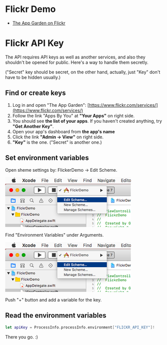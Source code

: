 # Flickr Demo

- [The App Garden on Flickr](https://www.flickr.com/services/)

# Flickr API Key

The API requires API keys as well as another services, and also they shouldn't be opened for public. Here's a way to handle them secretly.

("Secret" key should be secret, on the other hand, actually, just "Key" don't have to be hidden usually.)

## Find or create keys

1. Log in and open "The App Garden": [https://www.flickr.com/services/](https://www.flickr.com/services/)
2. Follow the link "Apps By You" at **"Your Apps"** on right side.
3. You should see **the list of your apps**. If you haven't created anything, try **"Get Another Key"**.
4. Open your app's dashboard from **the app's name**
5. Click the link **"Admin → View"** on right side.
6. **"Key"** is the one. ("Secret" is another one.)

## Set environment variables

Open sheme settings by: FlickerDemo → Edit Scheme.

![FlickerDemo → Edit Scheme](doc/envvar-1.png)

Find "Environment Variables" under Arguments.

![Arguments → Environment Variables](doc/envvar-1.png)

Push "+" button and add a variable for the key.

## Read the environment variables

```swift
let apiKey = ProcessInfo.processInfo.environment["FLICKR_API_KEY"]!
```

There you go. :)
